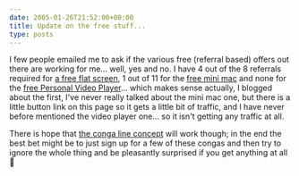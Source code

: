```yaml
---
date: 2005-01-26T21:52:00+00:00
title: Update on the free stuff...
type: posts
---
```

I few people emailed me to ask if the various free (referral based) offers out there are working for me... well, yes and no. I have 4 out of the 8 referrals required for [a free flat screen](http://www.freeflatscreens.com/?r=13882371), 1 out of 11 for the [free mini mac](http://www.freeminimacs.com/?r=13892191) and none for the [free Personal Video Player](http://www.pvps4free.com/default.aspx?r=160508)... which makes sense actually, I blogged about the first, I've never really talked about the mini mac one, but there is a little button link on this page so it gets a little bit of traffic, and I have never before mentioned the video player one... so it isn't getting any traffic at all.

There is hope that [the conga line concept](http://blogs.duncanmackenzie.net/duncanma/archive/2005/01/13/990.aspx) will work though; in the end the best bet might be to just sign up for a few of these congas and then try to ignore the whole thing and be pleasantly surprised if you get anything at all 🙂
